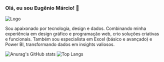 ### Olá, eu sou Eugênio Márcio! 👋 <br>

![Logo](https://professoreugenio.com/img/logo.png)

Sou apaixonado por tecnologia, design e dados. Combinando minha experiência em design gráfico e programação web, crio soluções criativas e funcionais. Também sou especialista em Excel (básico e avançado) e Power BI, transformando dados em insights valiosos.

![Anurag's GitHub stats](https://github-readme-stats.vercel.app/api?username=professoreugenio&show_icons=true&theme=cobalt)
![Top Langs](https://github-readme-stats.vercel.app/api/top-langs/?username=professoreugenio&layout=compact)

